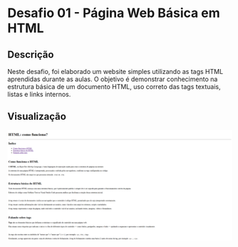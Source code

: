 # Desafio 01 - Página Web Básica em HTML

## Descrição

Neste desafio, foi elaborado um website simples utilizando as tags HTML aprendidas durante as aulas. O objetivo é demonstrar conhecimento na estrutura básica de um documento HTML, uso correto das tags textuais, listas e links internos.


## Visualização
![Captura da página](screenshot/page.png)
